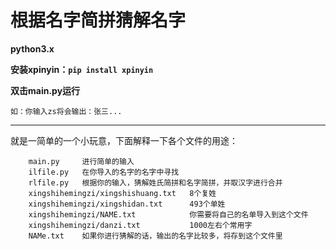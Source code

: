 # 根据名字简拼猜解名字

**python3.x**

**安装xpinyin：`pip install xpinyin`**

**双击main.py运行**
    
    如：你输入zs将会输出：张三...


---
就是一简单的一个小玩意，下面解释一下各个文件的用途：
```
    main.py     进行简单的输入
    ilfile.py   在你导入的名字的名字中寻找
    rlfile.py   根据你的输入，猜解姓氏简拼和名字简拼，并取汉字进行合并
    xingshihemingzi/xingshishuang.txt   8个复姓
    xingshihemingzi/xingshidan.txt      493个单姓
    xingshihemingzi/NAME.txt            你需要将自己的名单导入到这个文件
    xingshihemingzi/danzi.txt           1000左右个常用字
    NAMe.txt    如果你进行猜解的话，输出的名字比较多，将存到这个文件里

